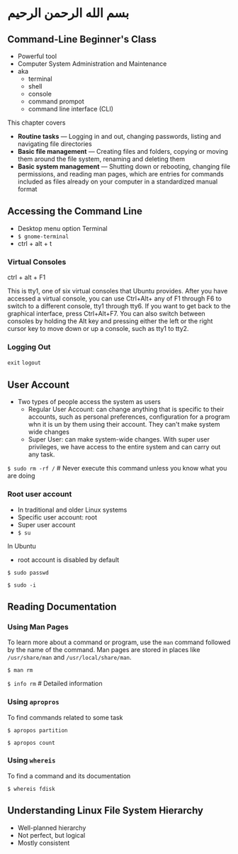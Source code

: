 # بسم الله الرحمن الرحيم

## Command-Line Beginner's Class

- Powerful tool
- Computer System Administration and Maintenance
- aka
  - terminal
  - shell
  - console
  - command prompot
  - command line interface (CLI)

This chapter covers

- **Routine tasks** — Logging in and out, changing passwords, listing and navigating file directories
- **Basic file management** — Creating files and folders, copying or moving them around the file system, renaming and deleting them
- **Basic system management** — Shutting down or rebooting, changing file permissions, and reading man pages, which are entries for commands included as files already on your computer in a standardized manual format

## Accessing the Command Line

- Desktop menu option Terminal
- `$ gnome-terminal`
- ctrl + alt + t

### Virtual Consoles

ctrl + alt + F1

This is tty1, one of six virtual consoles that Ubuntu provides. After you have accessed a virtual console, you can use Ctrl+Alt+ any of F1 through F6 to switch to a different console, tty1 through tty6. If you want to get back to the graphical interface, press Ctrl+Alt+F7. You can also switch between consoles by holding the Alt key and pressing either the left or the right cursor key to move down or up a console, such as tty1 to tty2.

### Logging Out

`exit`
`logout`

## User Account

- Two types of people access the system as users
  - Regular User Account: can change anything that is specific to their accounts, such as personal preferences, configuration for a program whn it is un by them using their account. They can't make system wide changes
  - Super User: can make system-wide changes. With super user privileges, we have access to the entire system and can carry out any task.

`$ sudo rm -rf /` # Never execute this command unless you know what you are doing

### Root user account

- In traditional and older Linux systems
- Specific user account: root
- Super user account
- `$ su`

In Ubuntu

- root account is disabled by default

`$ sudo passwd`

`$ sudo -i`

## Reading Documentation

### Using Man Pages

To learn more about a command or program, use the `man` command followed by the name of the command. Man pages are stored in places like `/usr/share/man` and `/usr/local/share/man`.

`$ man rm`

`$ info rm` # Detailed information

### Using `apropros`

To find commands related to some task

`$ apropos partition`

`$ apropos count`

### Using `whereis`

To find a command and its documentation

`$ whereis fdisk`

## Understanding Linux File System Hierarchy

- Well-planned hierarchy
- Not perfect, but logical
- Mostly consistent

